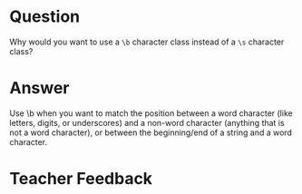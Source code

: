# Question
Why would you want to use a `\b` character class instead of a `\s` character class?

# Answer


Use \b when you want to match the position between a word character (like letters, digits, or underscores) and a non-word character (anything that is not a word character), or between the beginning/end of a string and a word character.


# Teacher Feedback